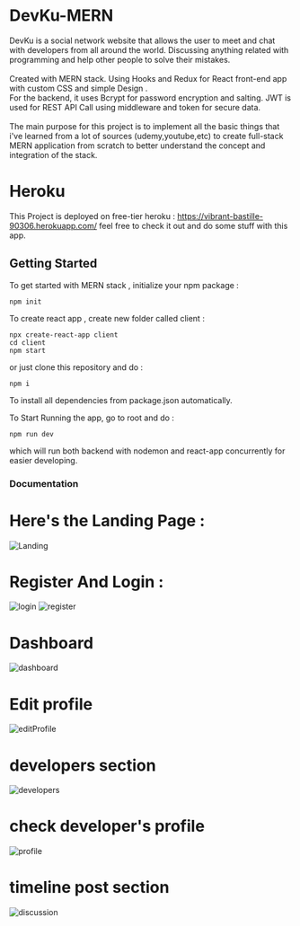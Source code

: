# DevKu-MERN
DevKu is a social network website that allows the user to meet and chat with developers from all around the world. Discussing anything related with programming and help other people to solve their mistakes. <br><br>
Created with MERN stack. Using Hooks and Redux for React front-end app with custom CSS and simple Design .
<br>
For the backend, it uses Bcrypt for password encryption and salting. JWT is used for REST API Call using middleware and token for secure data. 
<br><br>
The main purpose for this project is to implement all the basic things that i've learned from a lot of sources (udemy,youtube,etc) to create full-stack MERN application from scratch to better understand the concept and integration of the stack. 
<br>
# Heroku
This Project is deployed on free-tier heroku :
https://vibrant-bastille-90306.herokuapp.com/
feel free to check it out and do some stuff with this app.
## Getting Started

To get started with MERN stack , initialize your npm package :
```
npm init
```
To create react app , create new folder called client :
```
npx create-react-app client
cd client
npm start
```
or just clone this repository and do :
```
npm i
```
To install all dependencies from package.json automatically.

To Start Running the app, go to root and do :
```
npm run dev
```
which will run both backend with nodemon and react-app concurrently for easier developing.

### Documentation


# Here's the Landing Page :
![Landing](https://user-images.githubusercontent.com/47879766/87720844-c3830700-c7df-11ea-8f24-f8d3dfafc4a1.png)
# Register And Login :
![login](https://user-images.githubusercontent.com/47879766/87720851-c54cca80-c7df-11ea-9ae0-7031e53e2007.png)
![register](https://user-images.githubusercontent.com/47879766/87720857-c5e56100-c7df-11ea-9496-91b7dcdae4cf.png)
# Dashboard
![dashboard](https://user-images.githubusercontent.com/47879766/87720832-c0881680-c7df-11ea-8c26-e209799af8fe.png)
# Edit profile
![editProfile](https://user-images.githubusercontent.com/47879766/87720841-c3830700-c7df-11ea-96fa-b7fda43142a9.png)
# developers section
![developers](https://user-images.githubusercontent.com/47879766/87720837-c251da00-c7df-11ea-8dc6-392c07626613.png)
# check developer's profile
![profile](https://user-images.githubusercontent.com/47879766/87720853-c54cca80-c7df-11ea-83ae-1fd08d8cb232.png)
# timeline post section
![discussion](https://user-images.githubusercontent.com/47879766/87720839-c2ea7080-c7df-11ea-95c1-d38ebbaaf273.png)
 

